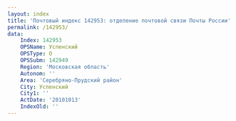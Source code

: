 ```yaml
---
layout: index
title: 'Почтовый индекс 142953: отделение почтовой связи Почты России'
permalink: /142953/
data:
    Index: 142953
    OPSName: Успенский
    OPSType: О
    OPSSubm: 142949
    Region: 'Московская область'
    Autonom: ''
    Area: 'Серебряно-Прудский район'
    City: Успенский
    City1: ''
    ActDate: '20101013'
    IndexOld: ''
---
```


